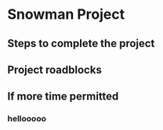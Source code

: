 # Snowman Project

## Steps to complete the project



## Project roadblocks



## If more time permitted 


### hellooooo


